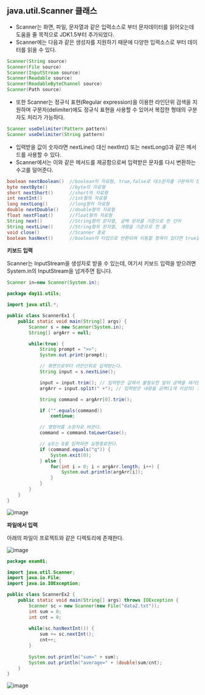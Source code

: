 ## **java.util.Scanner 클래스**

- Scanner는 화면, 파일, 문자열과 같은 입력소스로 부터 문자데이터를 읽어오는데 도움을 줄 목적으로 JDK1.5부터 추가되었다.
- Scanner에는 다음과 같은 생성자를 지원하기 때문에 다양한 입력소스로 부터 데이터를 읽을 수 있다.

```java
Scanner(String source)
Scanner(File source)
Scanner(InputStream source)
Scanner(Readable source)
Scanner(ReadableByteChannel source)
Scanner(Path source)

```

- 또한 Scanner는 정규식 표현(Regular expression)을 이용한 라인단위 검색을 지원하며 구분자(delimiter)에도 정규식 표현을 사용할 수 있어서 복잡한 형태의 구분자도 처리가 가능하다.

```java
Scanner useDelimiter(Pattern pattern)
Scanner useDelimiter(String pattern)

```

- 입력받을 값이 숫자라면 nextLine() 대신 nextInt() 또는 nextLong()과 같은 메서드를 사용할 수 있다.
- Scanner에서는 이와 같은 메서드를 제공함으로써 입력받은 문자를 다시 변환하는 수고를 덜어준다.

```java
boolean nextBoolean()  //boolean의 자료형, true,false로 대소문자를 구분하지 않는다.
byte nextByte()        //byte의 자료형
short nextShort()      //short의 자료형      
int nextInt()          //int형의 자료형
long nextLong()        //long형의 자료형
double nextDouble()    //double형의 자료형
float nextFloat()      //float형의 자료형
String next()          //String형의 문자열, 공백 문자를 기준으로 한 단어
String nextLine()      //String형의 문자열, 개행을 기준으로 한 줄
void close()           //Scanner 종료
boolean hasNext()      //boolean의 타입으로 반환되며 이동할 항목이 있다면 true을 리턴하고 그렇지 않으면 false을 리턴
```

**키보드 입력** 

Scanner는 InputStream을 생성자로 받을 수 있는데, 여기서 키보드 입력을 받으려면 System.in의 InputStream을 넘겨주면 됩니다.

```java
Scanner in=new Scanner(System.in);
```

```java
package day11.utils;

import java.util.*;

public class ScannerEx1 {
	public static void main(String[] args) {
		Scanner s = new Scanner(System.in);
		String[] argArr = null;

		while(true) {
			String prompt = ">>";
			System.out.print(prompt);

			// 화면으로부터 라인단위로 입력받는다.
			String input = s.nextLine();

			input = input.trim(); // 입력받은 값에서 불필요한 앞뒤 공백을 제거한다.
			argArr = input.split(" +"); // 입력받은 내용을 공백(1개 이상의) 으로 구분자로 자른다

			String command = argArr[0].trim();

			if ("".equals(command))
				continue;

			// 명령어를 소문자로 바꾼다.
			command = command.toLowerCase();

			// q또는 Q를 입력하면 실행종료한다.
			if (command.equals("q")) {
				System.exit(0);
			} else {
				for(int i = 0; i < argArr.length; i++) {
					System.out.println(argArr[i]);
				}
			}
		}
	}
}

```

![image](https://github.com/somi9954/Java/assets/137499604/f5a24a8b-ff44-4dc4-83f0-ec2a1404476f)

**파일에서 입력**

아래의 파일이 프로젝트와 같은 디렉토리에 존재한다.

![image](https://github.com/somi9954/Java/assets/137499604/06134d5d-a629-47c5-962c-0158bf1a84b6)

```java
package exam01;

import java.util.Scanner;
import java.io.File;
import java.io.IOException;

public class ScannerEx2 {
	public static void main(String[] args) throws IOException {
		Scanner sc = new Scanner(new File("data2.txt"));
		int sum = 0;
		int cnt = 0;
		
		while(sc.hasNextInt()) {
			sum += sc.nextInt();
			cnt++;
		}
		
		System.out.println("sum=" + sum);
		System.out.println("average=" + (double)sum/cnt);
	}
}

```

![image](https://github.com/somi9954/Java/assets/137499604/bcbaed86-f166-4964-9e2a-6b4230612343)
